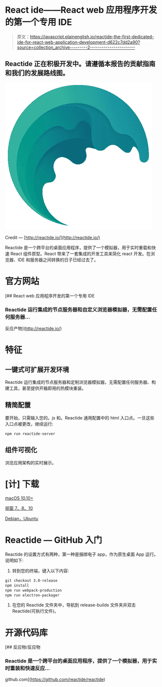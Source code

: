 # React ide——React web 应用程序开发的第一个专用 IDE

> 原文：<https://javascript.plainenglish.io/reactide-the-first-dedicated-ide-for-react-web-application-development-d622c7dd2a90?source=collection_archive---------2----------------------->

## Reactide 正在积极开发中。请遵循本报告的贡献指南和我们的发展路线图。

![](img/c36b63d761456e7c9e55eae634056293.png)

Credit — [http://reactide.io/](http://reactide.io/)

Reactide 是一个跨平台的桌面应用程序，提供了一个模拟器，用于实时重载和快速 React 组件原型。React 带来了一套集成的开发工具来简化 react 开发。在浏览器、IDE 和服务器之间转换的日子已经过去了。

# 官方网站

[](http://reactide.io/) [## React web 应用程序开发的第一个专用 IDE

### Reactide 运行集成的节点服务器和自定义浏览器模拟器，无需配置任何服务器…

反应产物](http://reactide.io/) 

# 特征

## 一键式可扩展开发环境

Reactide 运行集成的节点服务器和定制浏览器模拟器，无需配置任何服务器、构建工具，甚至提供开箱即用的热模块重装。

## 精简配置

要开始，只需输入您的。js 和。Reactide 通用配置中的 html 入口点。一旦这些入口点被更改，继续运行:

```
npm run reactide-server
```

## 组件可视化

浏览应用架构的实时展示。

# [计] 下载

[macOS 10.10+](https://github.com/reactide/reactide/releases/download/v3.0-beta/Reactide-3.0.0.dmg)

[视窗 7、8、10](https://github.com/reactide/reactide)

[Debian，Ubuntu](https://github.com/reactide/reactide)

# Reactide — GitHub 入门

Reactide 的设置方式有两种，第一种是捆绑电子 app，作为原生桌面 App 运行。说明如下:

1.  转到您的终端，键入以下内容:

```
git checkout 3.0-release
npm install
npm run webpack-production
npm run electron-packager
```

1.  在您的 Reactide 文件夹中，导航到 release-builds 文件夹并双击 Reactide(可执行文件)。

# 开源代码库

[](https://github.com/reactide/reactide) [## 反应物/反应物

### Reactide 是一个跨平台的桌面应用程序，提供了一个模拟器，用于实时重装和快速反应…

github.com](https://github.com/reactide/reactide)